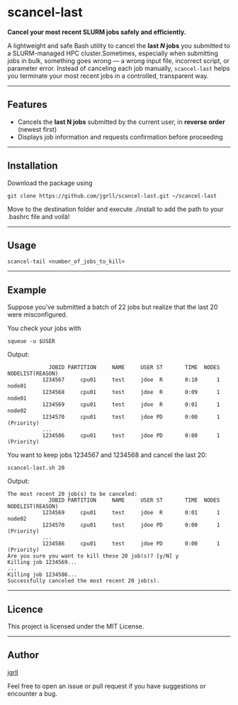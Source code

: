 # scancel-last

**Cancel your most recent SLURM jobs safely and efficiently.**

A lightweight and safe Bash utility to cancel the **last _N_ jobs** you submitted to a SLURM-managed HPC cluster.Sometimes, especially when submitting jobs in bulk, something goes wrong — a wrong input file, incorrect script, or parameter error. Instead of canceling each job manually, `scancel-last` helps you terminate your most recent jobs in a controlled, transparent way.

---

## Features

- Cancels the **last N jobs** submitted by the current user, in **reverse order** (newest first)
- Displays job information and  requests confirmation before proceeding

---

## Installation

Download the package using

```
git clone https://github.com/jgrll/scancel-last.git ~/scancel-last
```

Move to the destination folder and execute ./install to add the path to your .bashrc file and voilà!

---

## Usage

```
scancel-tail <number_of_jobs_to_kill>
```

---

## Example

Suppose you've submitted a batch of 22 jobs but realize that the last 20 were misconfigured.

You check your jobs with

```
squeue -u $USER
```

Output:

```
             JOBID PARTITION     NAME     USER ST       TIME  NODES NODELIST(REASON)
           1234567     cpu01     test     jdoe  R       0:10      1 node01
           1234568     cpu01     test     jdoe  R       0:09      1 node01
           1234569     cpu01     test     jdoe  R       0:01      1 node02
           1234570     cpu01     test     jdoe PD       0:00      1 (Priority)
           ...
           1234586     cpu01     test     jdoe PD       0:00      1 (Priority)
```

You want to keep jobs 1234567 and 1234568 and cancel the last 20:

```
scancel-last.sh 20
```

Output:

```
The most recent 20 job(s) to be canceled:
             JOBID PARTITION     NAME     USER ST       TIME  NODES NODELIST(REASON)
           1234569     cpu01     test     jdoe  R       0:01      1 node02
           1234570     cpu01     test     jdoe PD       0:00      1 (Priority)
           ...
           1234586     cpu01     test     jdoe PD       0:00      1 (Priority)        
Are you sure you want to kill these 20 job(s)? [y/N] y
Killing job 1234569...
...
Killing job 1234586...
Successfully canceled the most recent 20 job(s).
```

---

## Licence

This project is licensed under the MIT License.

---

## Author

[jgrll](https://github.com/jgrll)

Feel free to open an issue or pull request if you have suggestions or encounter a bug.


